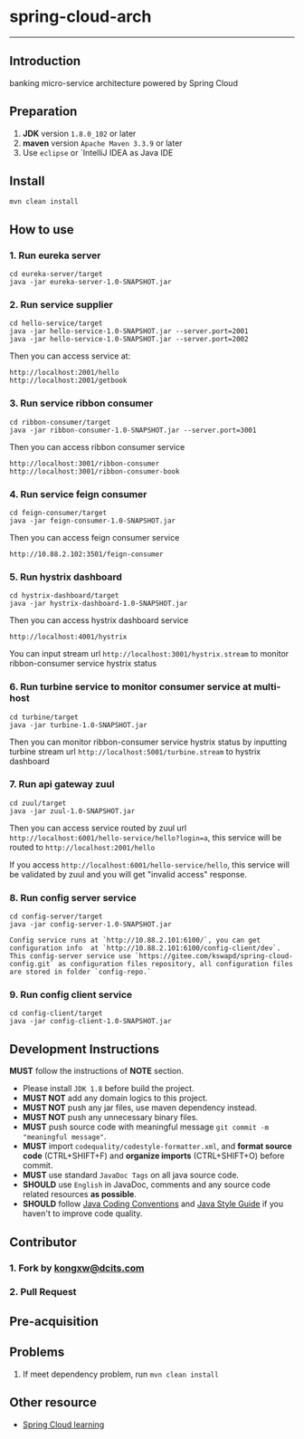 # spring-cloud-arch
--------------------------------------------


## Introduction
banking micro-service architecture powered by Spring Cloud

## Preparation
  1. **JDK** version `1.8.0_102` or later
  2. **maven** version `Apache Maven 3.3.9` or later
  3. Use `eclipse` or `IntelliJ IDEA as Java IDE
## Install

```mvn clean install```

## How to use

### 1. Run eureka server
```
cd eureka-server/target
java -jar eureka-server-1.0-SNAPSHOT.jar
```

### 2. Run service supplier
```
cd hello-service/target
java -jar hello-service-1.0-SNAPSHOT.jar --server.port=2001
java -jar hello-service-1.0-SNAPSHOT.jar --server.port=2002
```
Then you can access service at:
```
http://localhost:2001/hello
http://localhost:2001/getbook
```

### 3. Run service ribbon consumer
```
cd ribbon-consumer/target
java -jar ribbon-consumer-1.0-SNAPSHOT.jar --server.port=3001
```
Then you can access ribbon consumer service 
```
http://localhost:3001/ribbon-consumer
http://localhost:3001/ribbon-consumer-book
```

### 4. Run service feign consumer
```
cd feign-consumer/target
java -jar feign-consumer-1.0-SNAPSHOT.jar
```
Then you can access feign consumer service 
```
http://10.88.2.102:3501/feign-consumer
```

### 5. Run hystrix dashboard
```
cd hystrix-dashboard/target
java -jar hystrix-dashboard-1.0-SNAPSHOT.jar
```
Then you can access hystrix dashboard service 
```
http://localhost:4001/hystrix
```
You can input stream url ` http://localhost:3001/hystrix.stream ` to monitor ribbon-consumer service hystrix status

### 6. Run turbine service to monitor consumer service at multi-host
```
cd turbine/target
java -jar turbine-1.0-SNAPSHOT.jar
```
Then you can monitor ribbon-consumer service hystrix status by inputting turbine stream url ```http://localhost:5001/turbine.stream``` to hystrix dashboard

### 7. Run api gateway zuul
```
cd zuul/target
java -jar zuul-1.0-SNAPSHOT.jar
```
Then you can access service routed by zuul url
`http://localhost:6001/hello-service/hello?login=a`, this service will be routed to `http://localhost:2001/hello`

If you access `http://localhost:6001/hello-service/hello`, this service will be validated by zuul and you will get "invalid access" response.

### 8. Run config server service
```
cd config-server/target
java -jar config-server-1.0-SNAPSHOT.jar
```
    Config service runs at `http://10.88.2.101:6100/`, you can get configuration info  at `http://10.88.2.101:6100/config-client/dev`.
    This config-server service use `https://gitee.com/kswapd/spring-cloud-config.git` as configuration files repository, all configuration files are stored in folder `config-repo.`

### 9. Run config client service
```
cd config-client/target
java -jar config-client-1.0-SNAPSHOT.jar
```





## Development Instructions
**MUST** follow the instructions of **NOTE** section.
* Please install `JDK 1.8` before build the project.
* **MUST NOT** add any domain logics to this project.
* **MUST NOT** push any jar files, use maven dependency instead.
* **MUST NOT** push any unnecessary binary files.
* **MUST** push source code with meaningful message `git commit -m "meaningful message"`.
* **MUST** import `codequality/codestyle-formatter.xml`, and **format source code** (CTRL+SHIFT+F) and **organize imports** (CTRL+SHIFT+O) before commit.
* **MUST** use standard `JavaDoc Tags` on all java source code.
* **SHOULD** use `English` in JavaDoc, comments and any source code related resources **as possible**.
* **SHOULD** follow [Java Coding Conventions](http://www.oracle.com/technetwork/java/codeconventions-150003.pdf) and [Java Style Guide](https://google.github.io/styleguide/javaguide.html) if you haven't to improve code quality.


## Contributor

### 1. Fork by kongxw@dcits.com
### 2. Pull Request


## Pre-acquisition 


## Problems
 1. If meet dependency problem, run `mvn clean install`


## Other resource

* [Spring Cloud learning](https://blog.csdn.net/u012702547/article/details/78717512 "learning")

